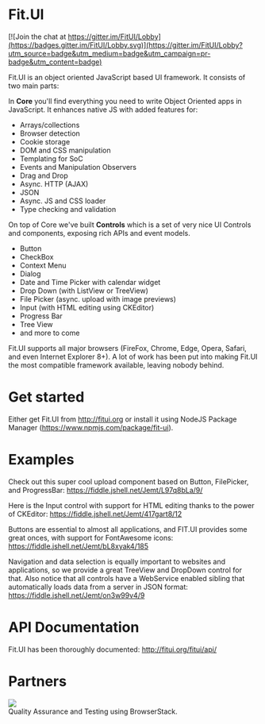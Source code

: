 # Fit.UI

[![Join the chat at https://gitter.im/FitUI/Lobby](https://badges.gitter.im/FitUI/Lobby.svg)](https://gitter.im/FitUI/Lobby?utm_source=badge&utm_medium=badge&utm_campaign=pr-badge&utm_content=badge)

Fit.UI is an object oriented JavaScript based UI framework.
It consists of two main parts:

In **Core** you'll find everything you need to write Object Oriented apps
in JavaScript. It enhances native JS with added features for:

 - Arrays/collections
 - Browser detection
 - Cookie storage
 - DOM and CSS manipulation
 - Templating for SoC
 - Events and Manipulation Observers
 - Drag and Drop
 - Async. HTTP (AJAX)
 - JSON
 - Async. JS and CSS loader
 - Type checking and validation

On top of Core we've built **Controls** which is a set of very nice UI Controls and components,
exposing rich APIs and event models.

 - Button
 - CheckBox
 - Context Menu
 - Dialog
 - Date and Time Picker with calendar widget
 - Drop Down (with ListView or TreeView)
 - File Picker (async. upload with image previews)
 - Input (with HTML editing using CKEditor)
 - Progress Bar
 - Tree View
 - and more to come

Fit.UI supports all major browsers (FireFox, Chrome, Edge, Opera, Safari, and even Internet Explorer 8+).
A lot of work has been put into making Fit.UI the most compatible framework available, leaving nobody behind.

# Get started

Either get Fit.UI from http://fitui.org or install it using NodeJS Package Manager (https://www.npmjs.com/package/fit-ui).

# Examples

Check out this super cool upload component based on
Button, FilePicker, and ProgressBar:
https://fiddle.jshell.net/Jemt/L97q8bLa/9/

Here is the Input control with support for HTML editing
thanks to the power of CKEditor:
https://fiddle.jshell.net/Jemt/417gart8/12

Buttons are essential to almost all applications, and FIT.UI
provides some great onces, with support for FontAwesome icons:
https://fiddle.jshell.net/Jemt/bL8xyak4/185

Navigation and data selection is equally important to websites
and applications, so we provide a great TreeView and DropDown control
for that. Also notice that all controls have a WebService enabled
sibling that automatically loads data from a server in JSON format:
https://fiddle.jshell.net/Jemt/on3w99v4/9

# API Documentation

Fit.UI has been thoroughly documented: http://fitui.org/fitui/api/

# Partners

<a href="https://browserstack.com"><img src="https://sitemagic.org/files/images/partners/browserstack-smaller.png"></a><br>
Quality Assurance and Testing using BrowserStack.
